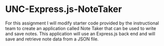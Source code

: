 # UNC-Express.js-NoteTaker
For this assignment I will modify starter code provided by the instructional team to create an application called Note Taker that can be used to write and save notes. This application will use an Express.js back end and will save and retrieve note data from a JSON file.  

